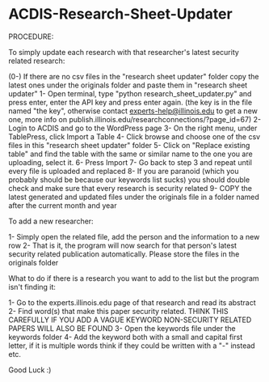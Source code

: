 # ACDIS-Research-Sheet-Updater
PROCEDURE:

To simply update each research with that researcher's latest security related research:

(0-) If there are no csv files in the "research sheet updater" folder copy the latest ones under the originals folder and paste them in "research sheet updater"
1- Open terminal, type "python research_sheet_updater.py" and press enter, enter the API key and press enter again.
(the key is in the file named "the key", otherwise contact experts-help@illinois.edu to get a new one, more info on publish.illinois.edu/researchconnections/?page_id=67)
2- Login to ACDIS and go to the WordPress page
3- On the right menu, under TablePress, click Import a Table
4- Click browse and choose one of the csv files in this "research sheet updater" folder
5- Click on "Replace existing table" and find the table with the same or similar name to the one you are uploading, select it.
6- Press Import
7- Go back to step 3 and repeat until every file is uploaded and replaced
8- If you are paranoid (which you probably should be because our keywords list sucks) you should double check and make sure that every research is security related
9- COPY the latest generated and updated files under the originals file in a folder named after the current month and year

To add a new researcher:

1- Simply open the related file, add the person and the information to a new row
2- That is it, the program will now search for that person's latest security related publication automatically. Please store the files in the originals folder

What to do if there is a research you want to add to the list but the program isn't finding it:

1- Go to the experts.illinois.edu page of that research and read its abstract
2- Find word(s) that make this paper security related. THINK THIS CAREFULLY IF YOU ADD A VAGUE KEYWORD NON-SECURITY RELATED PAPERS WILL ALSO BE FOUND
3- Open the keywords file under the keywords folder
4- Add the keyword both with a small and capital first letter, if it is multiple words think if they could be written with a "-" instead etc.


Good Luck :)
